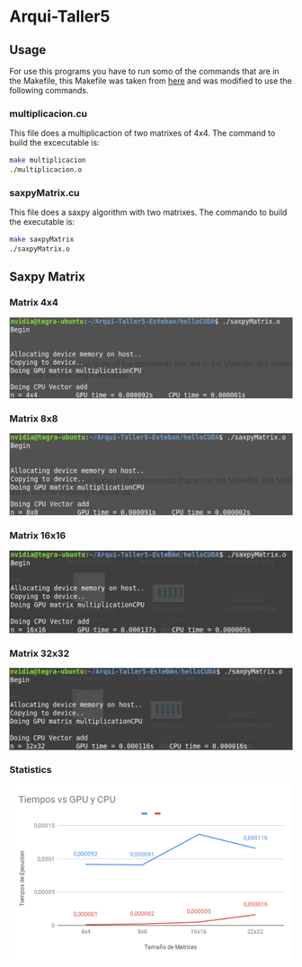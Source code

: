 # Arqui-Taller5

## Usage
For use this programs you have to run somo of the commands that are in the Makefile, this Makefile was taken from [here](https://github.com/jefg89/helloCUDA) and was modified to use the following commands.

### multiplicacion.cu
This file does a multiplicaction of two matrixes of 4x4. The command to build the excecutable is:

```bash 
make multiplicacion
./multiplicacion.o
```
### saxpyMatrix.cu
This file does a saxpy algorithm with two matrixes. The commando to build the executable is:

```bash 
make saxpyMatrix
./saxpyMatrix.o
```

## Saxpy Matrix
### Matrix 4x4
![](images/saxpyMatrix4x4.png)

### Matrix 8x8
![](images/saxpyMatrix8x8.png)

### Matrix 16x16
![](images/saxpyMatrix16x16.png)

### Matrix 32x32
![](images/saxpyMatrix32x32.png)

### Statistics

![](images/statistics.png)
